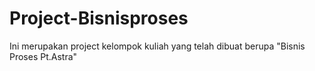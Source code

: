# Project-Bisnisproses
Ini merupakan project kelompok kuliah yang telah dibuat berupa "Bisnis Proses Pt.Astra"
